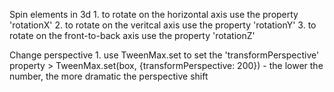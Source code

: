 Spin elements in 3d
    1. to rotate on the horizontal axis use the property 'rotationX'
    2. to rotate on the veritcal axis use the property 'rotationY'
    3. to rotate on the front-to-back axis use the property 'rotationZ'

Change perspective
    1. use TweenMax.set to set the 'transformPerspective' property
        > TweenMax.set(box, {transformPerspective: 200})
        - the lower the number, the more dramatic the perspective shift